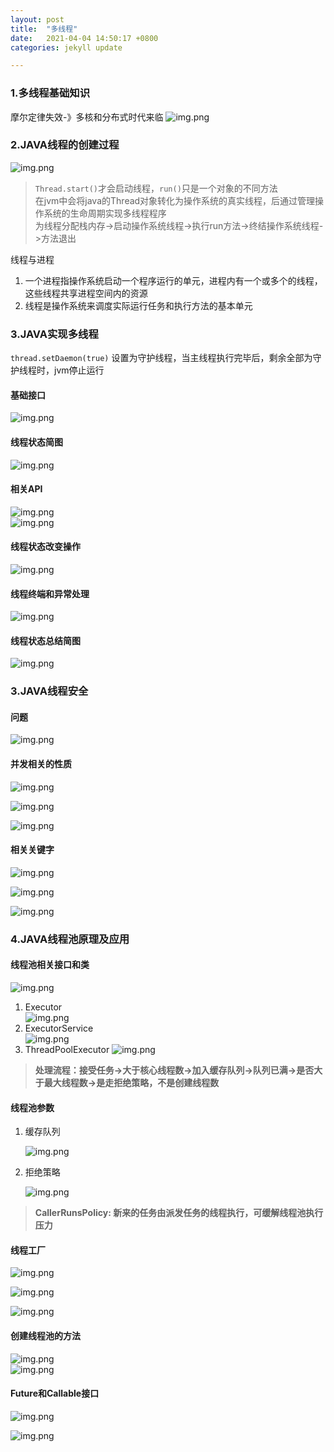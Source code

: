 ```yaml
---
layout: post
title:  "多线程"
date:   2021-04-04 14:50:17 +0800
categories: jekyll update

---
```


### 1.多线程基础知识

摩尔定律失效-》多核和分布式时代来临
![img.png][thread01]

### 2.JAVA线程的创建过程

![img.png][thread02]

>`Thread.start()`才会启动线程，`run()`只是一个对象的不同方法  
> 在jvm中会将java的Thread对象转化为操作系统的真实线程，后通过管理操作系统的生命周期实现多线程程序  
> 为线程分配栈内存->启动操作系统线程->执行run方法->终结操作系统线程->方法退出

线程与进程
1. 一个进程指操作系统启动一个程序运行的单元，进程内有一个或多个的线程，这些线程共享进程空间内的资源
2. 线程是操作系统来调度实际运行任务和执行方法的基本单元

### 3.JAVA实现多线程

`thread.setDaemon(true)` 设置为守护线程，当主线程执行完毕后，剩余全部为守护线程时，jvm停止运行

#### 基础接口

![img.png][thread02]

#### 线程状态简图

![img.png][thread03]

#### 相关API

![img.png][thread04]  
![img.png][thread05]  

#### 线程状态改变操作  

![img.png][thread06] 

#### 线程终端和异常处理

![img.png][thread07]

#### 线程状态总结简图

![img.png][thread08]


### 3.JAVA线程安全

#### 问题
![img.png][thread09]

#### 并发相关的性质
![img.png][thread10]

![img.png][thread11]

![img.png][thread12]

#### 相关关键字

![img.png][thread13]  

![img.png][thread14]

![img.png][thread15]

### 4.JAVA线程池原理及应用

#### 线程池相关接口和类

![img.png][thread16]

1. Executor  
   ![img.png][thread17]  
1. ExecutorService  
   ![img.png][thread18]  
1. ThreadPoolExecutor
   ![img.png][thread19]

>**处理流程：接受任务->大于核心线程数->加入缓存队列->队列已满->是否大于最大线程数->是走拒绝策略，不是创建线程数**

#### 线程池参数

1. 缓存队列

   ![img.png][thread20]

2. 拒绝策略
   
   ![img.png][thread21]

>**CallerRunsPolicy: 新来的任务由派发任务的线程执行，可缓解线程池执行压力**

#### 线程工厂

![img.png][thread22]  

![img.png][thread23]  

![img.png][thread24]

#### 创建线程池的方法

![img.png][thread25]  
![img.png][thread26]

#### Future和Callable接口

![img.png][thread27]  

![img.png][thread28]









 













[thread00]: {{site.baseurl}}/assets/images/thread/img.png
[thread01]: {{site.baseurl}}/assets/images/thread/img_1.png
[thread02]: {{site.baseurl}}/assets/images/thread/img_2.png
[thread03]: {{site.baseurl}}/assets/images/thread/img_3.png
[thread04]: {{site.baseurl}}/assets/images/thread/img_4.png
[thread05]: {{site.baseurl}}/assets/images/thread/img_5.png
[thread06]: {{site.baseurl}}/assets/images/thread/img_6.png
[thread07]: {{site.baseurl}}/assets/images/thread/img_7.png
[thread08]: {{site.baseurl}}/assets/images/thread/img_8.png
[thread09]: {{site.baseurl}}/assets/images/thread/img_9.png
[thread10]: {{site.baseurl}}/assets/images/thread/img_10.png
[thread11]: {{site.baseurl}}/assets/images/thread/img_11.png
[thread12]: {{site.baseurl}}/assets/images/thread/img_12.png
[thread13]: {{site.baseurl}}/assets/images/thread/img_13.png
[thread14]: {{site.baseurl}}/assets/images/thread/img_14.png
[thread15]: {{site.baseurl}}/assets/images/thread/img_15.png
[thread16]: {{site.baseurl}}/assets/images/thread/img_16.png
[thread17]: {{site.baseurl}}/assets/images/thread/img_17.png
[thread18]: {{site.baseurl}}/assets/images/thread/img_18.png
[thread19]: {{site.baseurl}}/assets/images/thread/img_19.png
[thread20]: {{site.baseurl}}/assets/images/thread/img_20.png
[thread21]: {{site.baseurl}}/assets/images/thread/img_21.png
[thread22]: {{site.baseurl}}/assets/images/thread/img_22.pn2
[thread23]: {{site.baseurl}}/assets/images/thread/img_23.pn2
[thread24]: {{site.baseurl}}/assets/images/thread/img_24.pn2
[thread25]: {{site.baseurl}}/assets/images/thread/img_25.pn2
[thread26]: {{site.baseurl}}/assets/images/thread/img_26.pn2
[thread27]: {{site.baseurl}}/assets/images/thread/img_27.pn2
[thread28]: {{site.baseurl}}/assets/images/thread/img_28.pn2